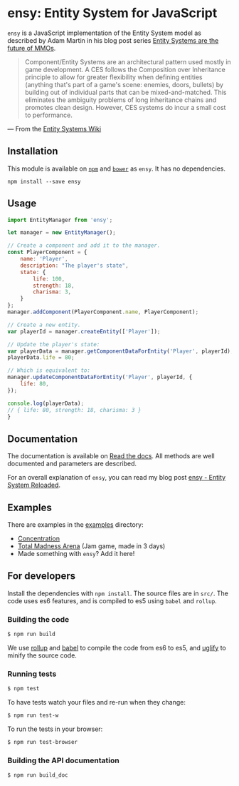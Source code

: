 # ensy: Entity System for JavaScript

``ensy`` is a JavaScript implementation of the Entity System model as described by Adam Martin
in his blog post series [Entity Systems are the future of MMOs](http://t-machine.org/index.php/2009/10/26/entity-systems-are-the-future-of-mmos-part-5/).

> Component/Entity Systems are an architectural pattern used mostly in game development. A CES follows the Composition over Inheritance principle to allow for greater flexibility when defining entities (anything that's part of a game's scene: enemies, doors, bullets) by building out of individual parts that can be mixed-and-matched. This eliminates the ambiguity problems of long inheritance chains and promotes clean design. However, CES systems do incur a small cost to performance.

— From the [Entity Systems Wiki](http://entity-systems.wikidot.com/)

## Installation

This module is available on [``npm``](http://npmjs.com/package/ensy) and [``bower``](http://bower.io) as ``ensy``. It has no dependencies.

``npm install --save ensy``

## Usage

```javascript
import EntityManager from 'ensy';

let manager = new EntityManager();

// Create a component and add it to the manager.
const PlayerComponent = {
    name: 'Player',
    description: "The player's state",
    state: {
        life: 100,
        strength: 18,
        charisma: 3,
    }
};
manager.addComponent(PlayerComponent.name, PlayerComponent);

// Create a new entity.
var playerId = manager.createEntity(['Player']);

// Update the player's state:
var playerData = manager.getComponentDataForEntity('Player', playerId);
playerData.life = 80;

// Which is equivalent to:
manager.updateComponentDataForEntity('Player', playerId, {
    life: 80,
});

console.log(playerData);
// { life: 80, strength: 18, charisma: 3 }
}
```

## Documentation

The documentation is available on [Read the docs](https://entity-system-js.readthedocs.io/). All methods are well documented and parameters are described.

For an overall explanation of ``ensy``, you can read my blog post [ensy - Entity System Reloaded](http://adrian.gaudebert.fr/blog/post/2015/07/04/ensy-mdash-entity-system-reloaded).

## Examples

There are examples in the [examples](https://github.com/adngdb/entity-system-js/tree/master/examples) directory:

* [Concentration](https://github.com/adngdb/entity-system-js/tree/master/examples/concentration)
* [Total Madness Arena](https://github.com/adngdb/nth) (Jam game, made in 3 days)
* Made something with ``ensy``? Add it here!

## For developers

Install the dependencies with ``npm install``. The source files are in ``src/``.
The code uses es6 features, and is compiled to es5 using ``babel`` and ``rollup``.

### Building the code

```bash
$ npm run build
```

We use [rollup](http://rollupjs.org/) and [babel](http://babeljs.io/) to
compile the code from es6 to es5, and [uglify](http://lisperator.net/uglifyjs/)
to minify the source code.

### Running tests

```bash
$ npm test
```

To have tests watch your files and re-run when they change:

```bash
$ npm run test-w
```

To run the tests in your browser:

```bash
$ npm run test-browser
```

### Building the API documentation

```bash
$ npm run build_doc
```
